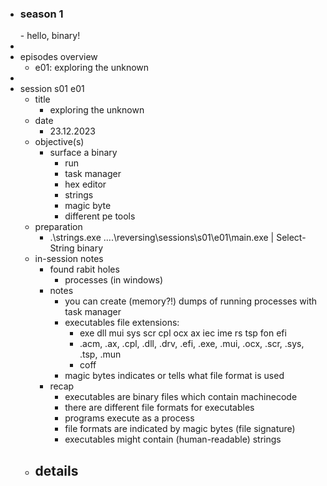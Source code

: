 - <h3>season 1</h3>
	- hello, binary!
-
- episodes overview
	- e01: exploring the unknown
-
- session s01 e01
	- title
		- exploring the unknown
	- date
		- 23.12.2023
	- objective(s)
		- surface a binary
			- run
			- task manager
			- hex editor
			- strings
			- magic byte
			- different pe tools
	- preparation
		- .\strings.exe ..\..\reversing\sessions\s01\e01\main.exe | Select-String binary
	- in-session notes
		- found rabit holes
			- processes (in windows)
		- notes
			- you can create (memory?!) dumps of running processes with task manager
			- executables file extensions:
				- exe dll mui sys scr cpl ocx ax iec ime rs tsp fon efi
				- .acm, .ax, .cpl, .dll, .drv, .efi, .exe, .mui, .ocx, .scr, .sys, .tsp, .mun
				- coff
			- magic bytes indicates or tells what file format is used
		- recap
			- executables are binary files which contain machinecode
			- there are different file formats for executables
			- programs execute as a process
			- file formats are indicated by magic bytes (file signature)
			- executables might contain (human-readable) strings
	- details
		-